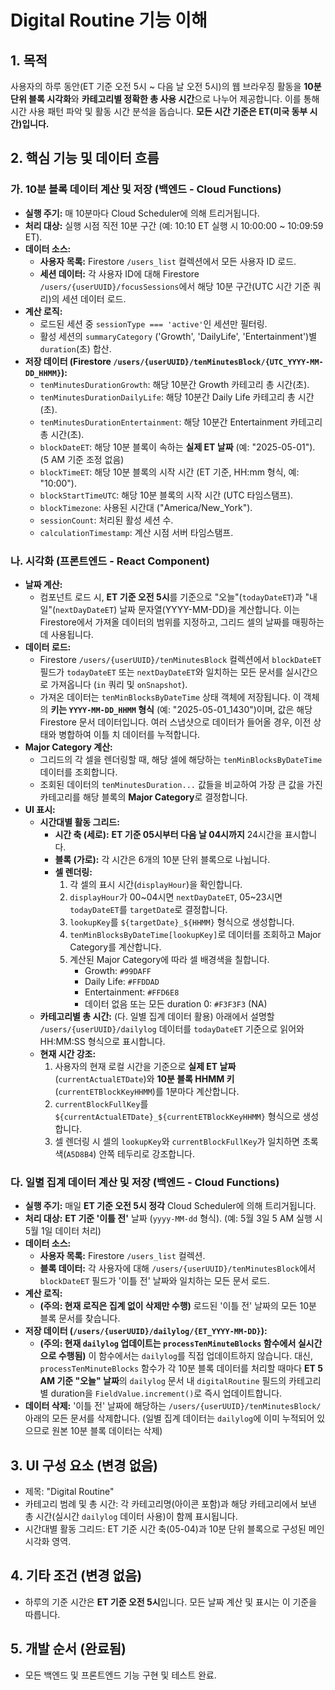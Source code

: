 # Digital Routine 기능 이해

## 1. 목적
사용자의 하루 동안(ET 기준 오전 5시 ~ 다음 날 오전 5시)의 웹 브라우징 활동을 **10분 단위 블록 시각화**와 **카테고리별 정확한 총 사용 시간**으로 나누어 제공합니다. 이를 통해 시간 사용 패턴 파악 및 활동 시간 분석을 돕습니다. **모든 시간 기준은 ET(미국 동부 시간)입니다.**

## 2. 핵심 기능 및 데이터 흐름

### 가. 10분 블록 데이터 계산 및 저장 (백엔드 - Cloud Functions)
- **실행 주기:** 매 10분마다 Cloud Scheduler에 의해 트리거됩니다.
- **처리 대상:** 실행 시점 직전 10분 구간 (예: 10:10 ET 실행 시 10:00:00 ~ 10:09:59 ET).
- **데이터 소스:**
    - **사용자 목록:** Firestore `/users_list` 컬렉션에서 모든 사용자 ID 로드.
    - **세션 데이터:** 각 사용자 ID에 대해 Firestore `/users/{userUUID}/focusSessions`에서 해당 10분 구간(UTC 시간 기준 쿼리)의 세션 데이터 로드.
- **계산 로직:**
    - 로드된 세션 중 `sessionType === 'active'`인 세션만 필터링.
    - 활성 세션의 `summaryCategory` ('Growth', 'DailyLife', 'Entertainment')별 `duration`(초) 합산.
- **저장 데이터 (Firestore `/users/{userUUID}/tenMinutesBlock/{UTC_YYYY-MM-DD_HHMM}`):**
    - `tenMinutesDurationGrowth`: 해당 10분간 Growth 카테고리 총 시간(초).
    - `tenMinutesDurationDailyLife`: 해당 10분간 Daily Life 카테고리 총 시간(초).
    - `tenMinutesDurationEntertainment`: 해당 10분간 Entertainment 카테고리 총 시간(초).
    - `blockDateET`: 해당 10분 블록이 속하는 **실제 ET 날짜** (예: "2025-05-01"). (5 AM 기준 조정 없음)
    - `blockTimeET`: 해당 10분 블록의 시작 시간 (ET 기준, HH:mm 형식, 예: "10:00").
    - `blockStartTimeUTC`: 해당 10분 블록의 시작 시간 (UTC 타임스탬프).
    - `blockTimezone`: 사용된 시간대 ("America/New_York").
    - `sessionCount`: 처리된 활성 세션 수.
    - `calculationTimestamp`: 계산 시점 서버 타임스탬프.

### 나. 시각화 (프론트엔드 - React Component)
- **날짜 계산:**
    - 컴포넌트 로드 시, **ET 기준 오전 5시**를 기준으로 "오늘"(`todayDateET`)과 "내일"(`nextDayDateET`) 날짜 문자열(YYYY-MM-DD)을 계산합니다. 이는 Firestore에서 가져올 데이터의 범위를 지정하고, 그리드 셀의 날짜를 매핑하는 데 사용됩니다.
- **데이터 로드:**
    - Firestore `/users/{userUUID}/tenMinutesBlock` 컬렉션에서 `blockDateET` 필드가 `todayDateET` 또는 `nextDayDateET`와 일치하는 모든 문서를 실시간으로 가져옵니다 (`in` 쿼리 및 `onSnapshot`).
    - 가져온 데이터는 `tenMinBlocksByDateTime` 상태 객체에 저장됩니다. 이 객체의 **키는 `YYYY-MM-DD_HHMM` 형식** (예: "2025-05-01_1430")이며, 값은 해당 Firestore 문서 데이터입니다. 여러 스냅샷으로 데이터가 들어올 경우, 이전 상태와 병합하여 이틀 치 데이터를 누적합니다.
- **Major Category 계산:**
    - 그리드의 각 셀을 렌더링할 때, 해당 셀에 해당하는 `tenMinBlocksByDateTime` 데이터를 조회합니다.
    - 조회된 데이터의 `tenMinutesDuration...` 값들을 비교하여 가장 큰 값을 가진 카테고리를 해당 블록의 **Major Category**로 결정합니다.
- **UI 표시:**
    - **시간대별 활동 그리드:**
        - **시간 축 (세로):** **ET 기준 05시부터 다음 날 04시까지** 24시간을 표시합니다.
        - **블록 (가로):** 각 시간은 6개의 10분 단위 블록으로 나뉩니다.
        - **셀 렌더링:**
            1. 각 셀의 표시 시간(`displayHour`)을 확인합니다.
            2. `displayHour`가 00~04시면 `nextDayDateET`, 05~23시면 `todayDateET`를 `targetDate`로 결정합니다.
            3. `lookupKey`를 `${targetDate}_${HHMM}` 형식으로 생성합니다.
            4. `tenMinBlocksByDateTime[lookupKey]`로 데이터를 조회하고 Major Category를 계산합니다.
            5. 계산된 Major Category에 따라 셀 배경색을 칠합니다.
                - Growth: `#99DAFF`
                - Daily Life: `#FFDDAD`
                - Entertainment: `#FFD6E8`
                - 데이터 없음 또는 모든 duration 0: `#F3F3F3` (NA)
    - **카테고리별 총 시간:** (다. 일별 집계 데이터 활용) 아래에서 설명할 `/users/{userUUID}/dailylog` 데이터를 `todayDateET` 기준으로 읽어와 HH:MM:SS 형식으로 표시합니다.
    - **현재 시간 강조:**
        1. 사용자의 현재 로컬 시간을 기준으로 **실제 ET 날짜**(`currentActualETDate`)와 **10분 블록 HHMM 키**(`currentETBlockKeyHHMM`)를 1분마다 계산합니다.
        2. `currentBlockFullKey`를 `${currentActualETDate}_${currentETBlockKeyHHMM}` 형식으로 생성합니다.
        3. 셀 렌더링 시 셀의 `lookupKey`와 `currentBlockFullKey`가 일치하면 초록색(`A5D8B4`) 안쪽 테두리로 강조합니다.

### 다. 일별 집계 데이터 계산 및 저장 (백엔드 - Cloud Functions)
- **실행 주기:** 매일 **ET 기준 오전 5시 정각** Cloud Scheduler에 의해 트리거됩니다.
- **처리 대상:** **ET 기준 '이틀 전'** 날짜 (`yyyy-MM-dd` 형식). (예: 5월 3일 5 AM 실행 시 5월 1일 데이터 처리)
- **데이터 소스:**
    - **사용자 목록:** Firestore `/users_list` 컬렉션.
    - **블록 데이터:** 각 사용자에 대해 `/users/{userUUID}/tenMinutesBlock`에서 `blockDateET` 필드가 '이틀 전' 날짜와 일치하는 모든 문서 로드.
- **계산 로직:**
    - **(주의: 현재 로직은 집계 없이 삭제만 수행)** 로드된 '이틀 전' 날짜의 모든 10분 블록 문서를 찾습니다.
- **저장 데이터 (`/users/{userUUID}/dailylog/{ET_YYYY-MM-DD}`):**
    - **(주의: 현재 `dailylog` 업데이트는 `processTenMinuteBlocks` 함수에서 실시간으로 수행됨)** 이 함수에서는 `dailylog`를 직접 업데이트하지 않습니다. 대신, `processTenMinuteBlocks` 함수가 각 10분 블록 데이터를 처리할 때마다 **ET 5 AM 기준 "오늘" 날짜**의 `dailylog` 문서 내 `digitalRoutine` 필드의 카테고리별 duration을 `FieldValue.increment()`로 즉시 업데이트합니다.
- **데이터 삭제:** '이틀 전' 날짜에 해당하는 `/users/{userUUID}/tenMinutesBlock/` 아래의 모든 문서를 삭제합니다. (일별 집계 데이터는 `dailylog`에 이미 누적되어 있으므로 원본 10분 블록 데이터는 삭제)

## 3. UI 구성 요소 (변경 없음)
- 제목: "Digital Routine"
- 카테고리 범례 및 총 시간: 각 카테고리명(아이콘 포함)과 해당 카테고리에서 보낸 총 시간(실시간 `dailylog` 데이터 사용)이 함께 표시됩니다.
- 시간대별 활동 그리드: ET 기준 시간 축(05-04)과 10분 단위 블록으로 구성된 메인 시각화 영역.

## 4. 기타 조건 (변경 없음)
- 하루의 기준 시간은 **ET 기준 오전 5시**입니다. 모든 날짜 계산 및 표시는 이 기준을 따릅니다.

## 5. 개발 순서 (완료됨)
- 모든 백엔드 및 프론트엔드 기능 구현 및 테스트 완료.